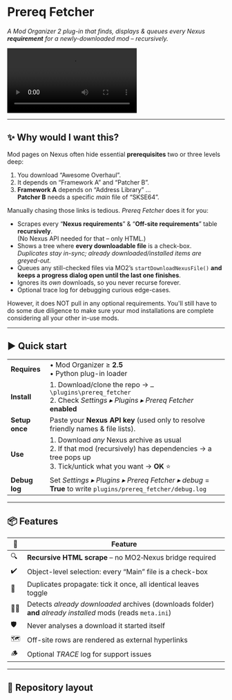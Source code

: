 # Prereq Fetcher  
*A Mod Organizer 2 plug-in that finds, displays & queues every Nexus
**requirement** for a newly-downloaded mod – recursively.*

![Preview](preview.mp4)

---

## ✨ Why would I want this?

Mod pages on Nexus often hide essential **prerequisites** two or three
levels deep:

1. You download “Awesome Overhaul”.
2. It depends on “Framework A” and “Patcher B”.
3. **Framework A** depends on “Address Library” …  
   **Patcher B** needs a specific *main* file of “SKSE64”.

Manually chasing those links is tedious. *Prereq Fetcher* does it for
you:

* Scrapes every “**Nexus requirements**” & “**Off-site requirements**”
  table **recursively**.  
  (No Nexus API needed for that – only HTML.)
* Shows a tree where **every downloadable file** is a check-box.  
  *Duplicates stay in-sync; already downloaded/installed items are
  greyed-out.*
* Queues any still-checked files via MO2’s
  `startDownloadNexusFile()` **and keeps a progress dialog open until
  the last one finishes**.
* Ignores its *own* downloads, so you never recurse forever.
* Optional trace log for debugging curious edge-cases.

However, it does NOT pull in any optional requirements. You'll still have to do some due diligence to make sure your mod installations are complete considering all your other in-use mods.

---

## ▶️ Quick start

|                           |                                                      |
|---------------------------|------------------------------------------------------|
| **Requires**              | • Mod Organizer ≥ **2.5** <br>• Python plug-in loader |
| **Install**               | 1. Download/clone the repo → `…\plugins\prereq_fetcher` <br>2. Check *Settings ▸ Plugins ▸ Prereq Fetcher* **enabled** |
| **Setup once**            | Paste your **Nexus API key** (used only to resolve friendly names & file lists). |
| **Use**                   | 1. Download *any* Nexus archive as usual <br>2. If that mod (recursively) has dependencies → a tree pops up <br>3. Tick/untick what you want → **OK** ⭐ |
| **Debug log**             | Set *Settings ▸ Plugins ▸ Prereq Fetcher ▸ debug* = **True** to write `plugins/prereq_fetcher/debug.log` |

---

## 📦 Features

| 🚩 | Feature |
|----|---------|
| 🔍 | **Recursive HTML scrape** – no MO2‐Nexus bridge required |
| ✔️ | Object-level selection: every “Main” file is a check-box |
| 🔄 | Duplicates propagate: tick it once, all identical leaves toggle |
| 🕵️‍♂️ | Detects *already downloaded* archives (downloads folder) **and** *already installed* mods (reads `meta.ini`) |
| 🛡️ | Never analyses a download it started itself |
| 🗺️ | Off-site rows are rendered as external hyperlinks |
| 🪵 | Optional *TRACE* log for support issues |

---

## 📂 Repository layout

